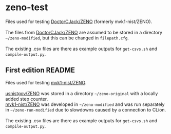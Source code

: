# zeno-test
Files used for testing [DoctorCJack/ZENO](https://github.com/DoctorCJack/ZENO) (formerly mvk1-nist/ZENO).<br><br>
The files from [DoctorCJack/ZENO](https://github.com/DoctorCJack/ZENO) are assumed to be stored in a directory `~/zeno-modified`, but this can be changed in `filepath.cfg`.<br><br>
The existing .csv files are there as example outputs for `get-csvs.sh` and `compile-output.py`.



## First edition README
Files used for testing [mvk1-nist/ZENO](https://github.com/mvk1-nist/ZENO).<br><br>
[usnistgov/ZENO](https://github.com/usnistgov/ZENO) was stored in a directory `~/zeno-original` with a locally added step counter.<br>
[mvk1-nist/ZENO](https://github.com/mvk1-nist/ZENO) was developed in `~/zeno-modified` and was run separately in `~/zeno-run-modified` due to slowdowns caused by a connection to CLion.<br>
<br>
The existing .csv files are there as example outputs for `get-csvs.sh` and `compile-output.py`.
